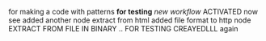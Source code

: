 for making a code with patterns
**for testing** 
*new workflow*
ACTIVATED
now see
added another node
extract from html
added file format to http node
EXTRACT FROM FILE IN BINARY ..
FOR TESTING
CREAYEDLLL
again

